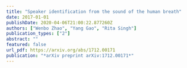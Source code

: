 ```yaml
---
title: "Speaker identification from the sound of the human breath"
date: 2017-01-01
publishDate: 2020-04-06T21:00:22.877260Z
authors: ["Wenbo Zhao", "Yang Gao", "Rita Singh"]
publication_types: ["2"]
abstract: ""
featured: false
url_pdf: https://arxiv.org/abs/1712.00171
publication: "*arXiv preprint arXiv:1712.00171*"
---
```


